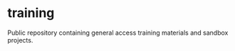 training
========

Public repository containing general access training materials and sandbox projects.
